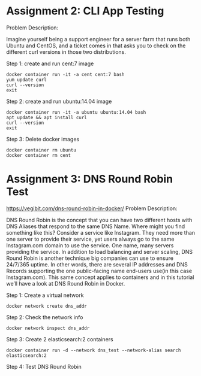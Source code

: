 # Assignment 2: CLI App Testing
Problem Description:

Imagine yourself being a support engineer for a server farm that runs both Ubuntu and CentOS, and a ticket comes in that asks you to check on the different curl versions in those two distributions.

Step 1: create and run cent:7 image

    docker container run -it -a cent cent:7 bash
    yum update curl
    curl --version
    exit
    
Step 2: create and run ubuntu:14.04 image

    docker container run -it -a ubuntu ubuntu:14.04 bash
    apt update && apt install curl
    curl --version
    exit

Step 3: Delete docker images

    docker container rm ubuntu
    docker container rm cent

# Assignment 3: DNS Round Robin Test
https://vegibit.com/dns-round-robin-in-docker/
Problem Description:

DNS Round Robin is the concept that you can have two different hosts with DNS Aliases that respond to the same DNS Name. Where might you find something like this? Consider a service like Instagram. They need more than one server to provide their service, yet users always go to the same Instagram.com domain to use the service. One name, many servers providing the service. In addition to load balancing and server scaling, DNS Round Robin is another technique big companies can use to ensure 24/7/365 uptime. In other words, there are several IP addresses and DNS Records supporting the one public-facing name end-users use(in this case Instagram.com). This same concept applies to containers and in this tutorial we’ll have a look at DNS Round Robin in Docker. 

Step 1: Create a virtual network

    docker network create dns_addr
    
Step 2: Check the network info

    docker network inspect dns_addr
   
Step 3: Create 2 elasticsearch:2 containers

    docker container run -d --network dns_test --network-alias search elasticsearch:2
    
Step 4: Test DNS Round Robin
